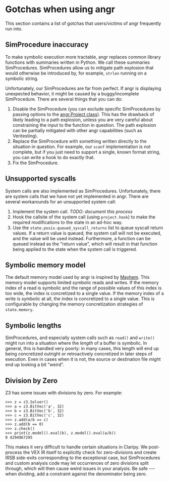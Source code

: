 # Gotchas when using angr

This section contains a list of gotchas that users/victims of angr frequently run into.

## SimProcedure inaccuracy

To make symbolic execution more tractable, angr replaces common library functions with summaries written in Python.
We call these summaries SimProcedures.
SimProcedures allow us to mitigate path explosion that would otherwise be introduced by, for example, `strlen` running on a symbolic string.

Unfortunately, our SimProcedures are far from perfect.
If angr is displaying unexpected behavior, it might be caused by a buggy/incomplete SimProcedure.
There are several things that you can do:

1. Disable the SimProcedure (you can exclude specific SimProcedures by passing options to the [angr.Project class](http://angr.io/api-doc/angr.html#module-angr.project)). This has the drawback of likely leading to a path explosion, unless you are very careful about constraining the input to the function in question. The path explosion can be partially mitigated with other angr capabilities (such as Veritesting).
2. Replace the SimProcedure with something written directly to the situation in question. For example, our `scanf` implementation is not complete, but if you just need to support a single, known format string, you can write a hook to do exactly that.
3. Fix the SimProcedure.

## Unsupported syscalls

System calls are also implemented as SimProcedures.
Unfortunately, there are system calls that we have not yet implemented in angr.
There are several workarounds for an unsupported system call:

1. Implement the system call. *TODO: document this process*
2. Hook the callsite of the system call (using `project.hook`) to make the required modifications to the state in an ad-hoc way.
3. Use the `state.posix.queued_syscall_returns` list to queue syscall return values. If a return value is queued, the system call will not be executed, and the value will be used instead. Furthermore, a function can be queued instead as the "return value", which will result in that function being applied to the state when the system call is triggered.

## Symbolic memory model

The default memory model used by angr is inspired by [Mayhem](https://users.ece.cmu.edu/~dbrumley/pdf/Cha%20et%20al._2012_Unleashing%20Mayhem%20on%20Binary%20Code.pdf).
This memory model supports limited symbolic reads and writes.
If the memory index of a read is symbolic and the range of possible values of this index is too wide, the index is concretized to a single value.
If the memory index of a write is symbolic at all, the index is concretized to a single value.
This is configurable by changing the memory concretization strategies of `state.memory`.

## Symbolic lengths

SimProcedures, and especially system calls such as `read()` and `write()` might run into a situation where the *length* of a buffer is symbolic.
In general, this is handled very poorly: in many cases, this length will end up being concretized outright or retroactively concretized in later steps of execution.
Even in cases when it is not, the source or destination file might end up looking a bit "weird".

## Division by Zero

Z3 has some issues with divisions by zero.
For example:

```
>>> z = z3.Solver()
>>> a = z3.BitVec('a', 32)
>>> b = z3.BitVec('b', 32)
>>> c = z3.BitVec('c', 32)
>>> z.add(a/b == c)
>>> z.add(b == 0)
>>> z.check()
>>> print(z.model().eval(b), z.model().eval(a/b))
0 4294967295
```

This makes it very difficult to handle certain situations in Claripy.
We post-process the VEX IR itself to explicitly check for zero-divisions and create IRSB side-exits corresponding to the exceptional case, but SimProcedures and custom analysis code may let occurrences of zero divisions split through, which will then cause weird issues in your analysis.
Be safe --- when dividing, add a constraint against the denominator being zero.
